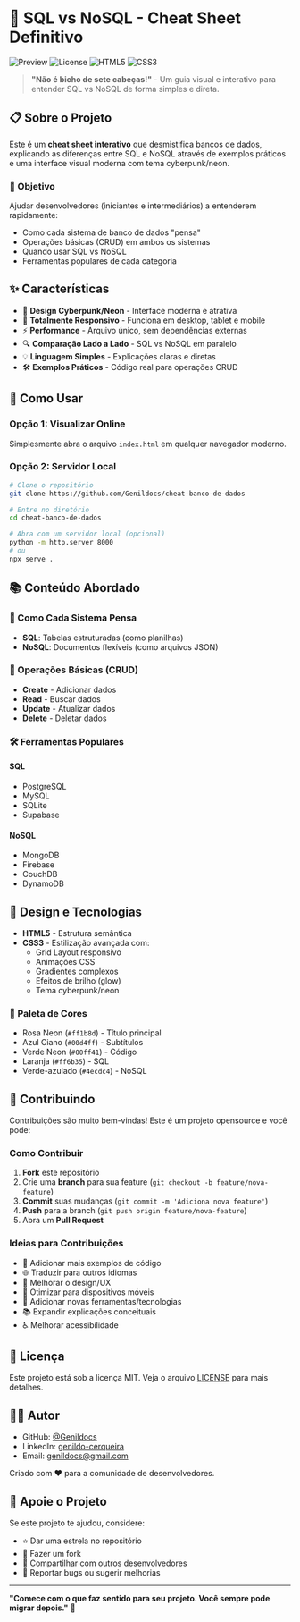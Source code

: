 # 🚀 SQL vs NoSQL - Cheat Sheet Definitivo

![Preview](https://img.shields.io/badge/Status-Ativo-brightgreen)
![License](https://img.shields.io/badge/License-MIT-blue)
![HTML5](https://img.shields.io/badge/HTML5-E34F26?logo=html5&logoColor=white)
![CSS3](https://img.shields.io/badge/CSS3-1572B6?logo=css3&logoColor=white)

> **"Não é bicho de sete cabeças!"** - Um guia visual e interativo para entender SQL vs NoSQL de forma simples e direta.

## 📋 Sobre o Projeto

Este é um **cheat sheet interativo** que desmistifica bancos de dados, explicando as diferenças entre SQL e NoSQL através de exemplos práticos e uma interface visual moderna com tema cyberpunk/neon.

### 🎯 Objetivo

Ajudar desenvolvedores (iniciantes e intermediários) a entenderem rapidamente:
- Como cada sistema de banco de dados "pensa"
- Operações básicas (CRUD) em ambos os sistemas
- Quando usar SQL vs NoSQL
- Ferramentas populares de cada categoria

## ✨ Características

- 🎨 **Design Cyberpunk/Neon** - Interface moderna e atrativa
- 📱 **Totalmente Responsivo** - Funciona em desktop, tablet e mobile
- ⚡ **Performance** - Arquivo único, sem dependências externas
- 🔍 **Comparação Lado a Lado** - SQL vs NoSQL em paralelo
- 💡 **Linguagem Simples** - Explicações claras e diretas
- 🛠️ **Exemplos Práticos** - Código real para operações CRUD

## 🚀 Como Usar

### Opção 1: Visualizar Online
Simplesmente abra o arquivo `index.html` em qualquer navegador moderno.

### Opção 2: Servidor Local
```bash
# Clone o repositório
git clone https://github.com/Genildocs/cheat-banco-de-dados

# Entre no diretório
cd cheat-banco-de-dados

# Abra com um servidor local (opcional)
python -m http.server 8000
# ou
npx serve .
```

## 📚 Conteúdo Abordado

### 🧠 Como Cada Sistema Pensa
- **SQL**: Tabelas estruturadas (como planilhas)
- **NoSQL**: Documentos flexíveis (como arquivos JSON)

### 🔧 Operações Básicas (CRUD)
- **Create** - Adicionar dados
- **Read** - Buscar dados
- **Update** - Atualizar dados
- **Delete** - Deletar dados

### 🛠️ Ferramentas Populares

#### SQL
- PostgreSQL
- MySQL
- SQLite
- Supabase

#### NoSQL
- MongoDB
- Firebase
- CouchDB
- DynamoDB

## 🎨 Design e Tecnologias

- **HTML5** - Estrutura semântica
- **CSS3** - Estilização avançada com:
  - Grid Layout responsivo
  - Animações CSS
  - Gradientes complexos
  - Efeitos de brilho (glow)
  - Tema cyberpunk/neon

### 🎨 Paleta de Cores
- Rosa Neon (`#ff1b8d`) - Título principal
- Azul Ciano (`#00d4ff`) - Subtítulos
- Verde Neon (`#00ff41`) - Código
- Laranja (`#ff6b35`) - SQL
- Verde-azulado (`#4ecdc4`) - NoSQL

## 🤝 Contribuindo

Contribuições são muito bem-vindas! Este é um projeto opensource e você pode:

### Como Contribuir
1. **Fork** este repositório
2. Crie uma **branch** para sua feature (`git checkout -b feature/nova-feature`)
3. **Commit** suas mudanças (`git commit -m 'Adiciona nova feature'`)
4. **Push** para a branch (`git push origin feature/nova-feature`)
5. Abra um **Pull Request**

### Ideias para Contribuições
- 📝 Adicionar mais exemplos de código
- 🌐 Traduzir para outros idiomas
- 🎨 Melhorar o design/UX
- 📱 Otimizar para dispositivos móveis
- 🔧 Adicionar novas ferramentas/tecnologias
- 📚 Expandir explicações conceituais
- ♿ Melhorar acessibilidade

## 📄 Licença

Este projeto está sob a licença MIT. Veja o arquivo [LICENSE](LICENSE) para mais detalhes.

## 👨‍💻 Autor

- GitHub: [@Genildocs](https://github.com/Genildocs)
- LinkedIn: [genildo-cerqueira](https://www.linkedin.com/in/genildo-cerqueira-91888786/)
- Email: genildocs@gmail.com

Criado com ❤️ para a comunidade de desenvolvedores.

## 🌟 Apoie o Projeto

Se este projeto te ajudou, considere:
- ⭐ Dar uma estrela no repositório
- 🍴 Fazer um fork
- 📢 Compartilhar com outros desenvolvedores
- 🐛 Reportar bugs ou sugerir melhorias

---

**"Comece com o que faz sentido para seu projeto. Você sempre pode migrar depois."** 🚀
